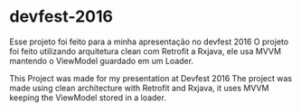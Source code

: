 # devfest-2016

Esse projeto foi feito para a minha apresentação no devfest 2016
O projeto foi feito utilizando arquitetura clean com Retrofit a Rxjava, ele usa MVVM mantendo o ViewModel guardado em um Loader.

This Project was made for my presentation at Devfest 2016 
The project was made using clean architecture with Retrofit and Rxjava, it uses MVVM keeping the ViewModel stored in a loader.
